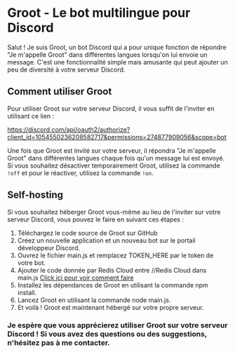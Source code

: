 # Groot - Le bot multilingue pour Discord
Salut ! Je suis Groot, un bot Discord qui a pour unique fonction de répondre "Je m'appelle Groot" dans différentes langues lorsqu'on lui envoie un message. C'est une fonctionnalité simple mais amusante qui peut ajouter un peu de diversité à votre serveur Discord.

## Comment utiliser Groot
Pour utiliser Groot sur votre serveur Discord, il vous suffit de l'inviter en utilisant ce lien :

https://discord.com/api/oauth2/authorize?client_id=1054550236208582717&permissions=274877909056&scope=bot

Une fois que Groot est invité sur votre serveur, il répondra "Je m'appelle Groot" dans différentes langues chaque fois qu'un message lui est envoyé. Si vous souhaitez désactiver temporairement Groot, utilisez la commande `!off` et pour le réactiver, utilisez la commande `!on`.

## Self-hosting
Si vous souhaitez héberger Groot vous-même au lieu de l'inviter sur votre serveur Discord, vous pouvez le faire en suivant ces étapes :

1. Téléchargez le code source de Groot sur GitHub
2. Créez un nouvelle application et un nouveau bot sur le portail développeur Discord.
3. Ouvrez le fichier main.js et remplacez TOKEN_HERE par le token de votre bot.
4. Ajouter le code donnée par Redis Cloud entre //Redis Cloud dans main.js [Click ici pour voir comment faire](https://github.com/AnonymeDuScript/groot/wiki/Redis)
5. Installez les dépendances de Groot en utilisant la commande npm install.
6. Lancez Groot en utilisant la commande node main.js.
7. Et voilà ! Groot est maintenant hébergé sur votre propre serveur.

### Je espère que vous apprécierez utiliser Groot sur votre serveur Discord ! Si vous avez des questions ou des suggestions, n'hésitez pas à me contacter.
